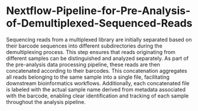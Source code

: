 # Nextflow-Pipeline-for-Pre-Analysis-of-Demultiplexed-Sequenced-Reads

Sequencing reads from a multiplexed library are initially separated based on their barcode sequences into different subdirectories during the demultiplexing process. This step ensures that reads originating from different samples can be distinguished and analyzed separately. As part of the pre-analysis data processing pipeline, these reads are then concatenated according to their barcodes. This concatenation aggregates all reads belonging to the same sample into a single file, facilitating downstream bioinformatics workflows. Additionally, each concatenated file is labeled with the actual sample name derived from metadata associated with the barcode, enabling clear identification and tracking of each sample throughout the analysis pipeline.

